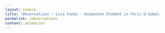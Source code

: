 ```yaml
---
layout: simple
title: 'Observations - Lisa Funke - Animation Student in Paris @ Gobelins'
permalink: /observations
content: animation
---
```

